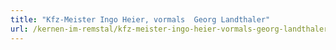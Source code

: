 ```yaml
---
title: "Kfz-Meister Ingo Heier, vormals  Georg Landthaler"
url: /kernen-im-remstal/kfz-meister-ingo-heier-vormals-georg-landthaler/
---
```

